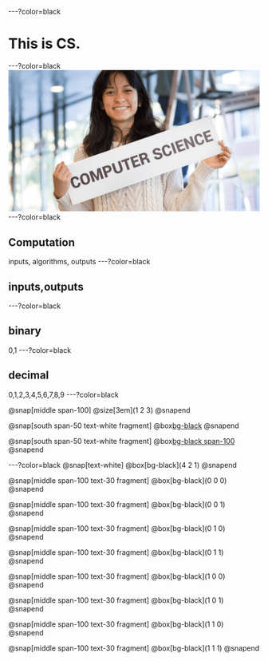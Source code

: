 ---?color=black
# This is CS.
---?color=black
![](assets/CS_bg.png)
---?color=black
## Computation
inputs, algorithms, outputs
---?color=black
## inputs,outputs
---?color=black
## binary
0,1
---?color=black
## decimal
0,1,2,3,4,5,6,7,8,9
---?color=black

@snap[middle span-100]
@size[3em](1   2   3)
@snapend

@snap[south span-50 text-white fragment]
@box[bg-black](100x1+10x2+1x3)
@snapend

@snap[south span-50 text-white fragment]
@box[bg-black span-100](100+20+3)
@snapend

---?color=black
@snap[text-white]
@box[bg-black](4  2  1)
@snapend

@snap[middle span-100 text-30 fragment]
@box[bg-black](0  0  0)
@snapend

@snap[middle span-100 text-30 fragment]
@box[bg-black](0  0  1)
@snapend

@snap[middle span-100 text-30 fragment]
@box[bg-black](0  1  0)
@snapend

@snap[middle span-100 text-30 fragment]
@box[bg-black](0  1  1)
@snapend

@snap[middle span-100 text-30 fragment]
@box[bg-black](1  0  0)
@snapend

@snap[middle span-100 text-30 fragment]
@box[bg-black](1  0  1)
@snapend

@snap[middle span-100 text-30 fragment]
@box[bg-black](1  1  0)
@snapend

@snap[middle span-100 text-30 fragment]
@box[bg-black](1  1  1)
@snapend
